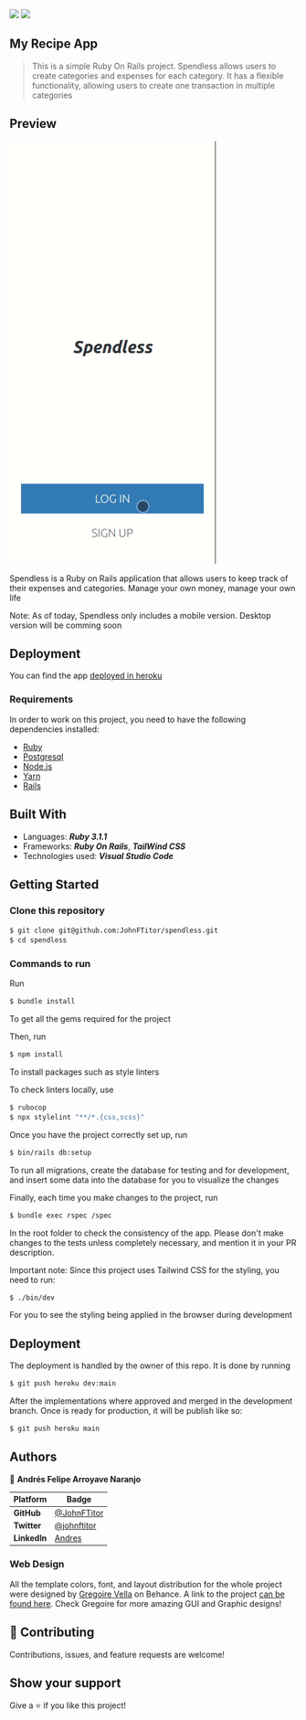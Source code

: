 
![](https://img.shields.io/static/v1?label=BY&message=JohnFTitor&color=blue)
![](https://img.shields.io/badge/Microverse-blueviolet)

## My Recipe App

> This is a simple Ruby On Rails project. Spendless allows users to create categories and expenses for each category. It has a flexible functionality, allowing users to create one transaction in multiple categories

## Preview

![Mobile Preview](./mobile_preview.gif)

Spendless is a Ruby on Rails application that allows users to keep track of their expenses and categories. Manage your own money, manage your own life

Note: As of today, Spendless only includes a mobile version. Desktop version will be comming soon

## Deployment

You can find the app [deployed in heroku](https://jf-spendless.herokuapp.com/welcome)

### Requirements
In order to work on this project, you need to have the following dependencies installed: 

- [Ruby](https://www.ruby-lang.org/en/) 
- [Postgresql](https://www.postgresql.org/)
- [Node.js](https://nodejs.org/en/)
- [Yarn](https://yarnpkg.com/)
- [Rails](https://rubyonrails.org/)

## Built With

- Languages: _**Ruby 3.1.1**_
- Frameworks: _**Ruby On Rails**_, _**TailWind CSS**_
- Technologies used: _**Visual Studio Code**_

## Getting Started

### Clone this repository

```bash
$ git clone git@github.com:JohnFTitor/spendless.git
$ cd spendless
```

### Commands to run

Run 
```bash
$ bundle install 
```

To get all the gems required for the project

Then, run

```bash
$ npm install 
```
To install packages such as style linters

To check linters locally, use
```bash
$ rubocop
$ npx stylelint "**/*.{css,scss}"
```

Once you have the project correctly set up, run 
```bash
$ bin/rails db:setup
```

To run all migrations, create the database for testing and for development, and insert some data into the database for you to visualize the changes

Finally, each time you make changes to the project, run 

```bash
$ bundle exec rspec /spec
```

In the root folder to check the consistency of the app. Please don't make changes to the tests unless completely necessary, and mention it in your PR description. 

Important note: Since this project uses Tailwind CSS for the styling, you need to run: 

```bash
$ ./bin/dev
```

For you to see the styling being applied in the browser during development

## Deployment

The deployment is handled by the owner of this repo. It is done by running

```bash
$ git push heroku dev:main
```

After the implementations where approved and merged in the development branch. Once is ready for production, it will be publish like so:

```bash
$ git push heroku main
```

## Authors

:bust_in_silhouette: **Andrés Felipe Arroyave Naranjo**

 Platform | Badge |
 --- | --- |
 **GitHub**    | [@JohnFTitor](https://github.com/JohnFTitor)
 **Twitter**   | [@johnftitor](https://twitter.com/johnftitor)
 **LinkedIn**  | [Andres](https://www.linkedin.com/in/andresarroyavenaranjo/?locale=en_US)

### Web Design

All the template colors, font, and layout distribution for the whole project were designed by [Gregoire Vella](https://www.behance.net/gregoirevella) on Behance. A link to the project [can be found here](https://www.behance.net/gallery/19759151/Snapscan-iOs-design-and-branding?tracking_source=). Check Gregoire for more amazing GUI and Graphic designs!

## 🤝 Contributing

Contributions, issues, and feature requests are welcome!

## Show your support

Give a ⭐️ if you like this project!
